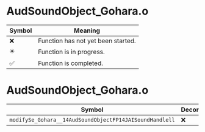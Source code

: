 # AudSoundObject_Gohara.o
| Symbol | Meaning 
| ------------- | ------------- 
| :x: | Function has not yet been started. 
| :eight_pointed_black_star: | Function is in progress. 
| :white_check_mark: | Function is completed. 


# AudSoundObject_Gohara.o
| Symbol | Decompiled? |
| ------------- | ------------- |
| `modifySe_Gohara__14AudSoundObjectFP14JAISoundHandlell` | :x: |
